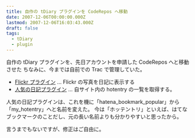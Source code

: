 ```yaml
---
title: 自作の tDiary プラグインを CodeRepos へ移動
date: 2007-12-06T00:00:00.000Z
lastmod: 2007-12-06T16:03:43.000Z
draft: false
tags:
  - tDiary
  - plugin
---
```


自作の tDiary プラグインを、先日アカウントを申請した CodeRepos へと移動させた ちなみに、今までは自前での Trac で管理していた。

* [Flickr プラグイン](http://coderepos.org/share/wiki/tDiaryPlugins/Flickr) … Flickr の写真を日記に表示する
* [人気の日記プラグイン](http://coderepos.org/share/wiki/tDiaryPlugins/MyHotentry) … 自サイト内の hotentry の一覧を取得する。

人気の日記プラグインは、これを機に「hatena\_bookmark\_popular」から「my\_hotentry」へと名前を変えた。 今は「ホッテントリ」といえば、はてなブックマークのことだし、元の長い名前よりも分かりやすいと思ったから。

言うまでもないですが、修正はご自由に。
